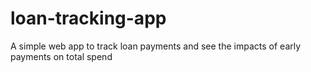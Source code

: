 # loan-tracking-app
A simple web app to track loan payments and see the impacts of early payments on total spend
